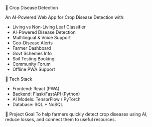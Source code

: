 🌱 Crop Disease Detection

An AI-Powered Web App for Crop Disease Detection with:
- Living vs Non-Living Leaf Classifier
- AI-Powered Disease Detection
- Multilingual & Voice Support
- Geo-Disease Alerts
- Farmer Dashboard
- Govt Schemes Info
- Soil Testing Booking
- Community Forum
- Offline PWA Support

🚀 Tech Stack
- Frontend: React (PWA)
- Backend: Flask/FastAPI (Python)
- AI Models: TensorFlow / PyTorch
- Database: SQL + NoSQL

📌 Project Goal
To help farmers quickly detect crop diseases using AI, reduce losses, and connect them to useful resources.
